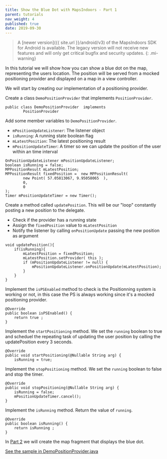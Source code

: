 ```yaml
---
title: Show the Blue Dot with MapsIndoors - Part 1
parent: tutorials
nav_weight: 4
published: true
date: 2019-09-30
---
```


> A [newer version]({{ site.url }}/android/v3) of the MapsIndoors SDK for Android is available. The legacy version will not receive new features and will only get critical bugfix and security updates.
{: .mi-warning}

In this tutorial we will show how you can show a blue dot on the map, representing the users location. The position will be served from a mocked positioning provider and displayed on a map in a view controller.

We will start by creating our implementation of a positioning provider.

Create a class `DemoPositionProvider` that implements `PositionProvider`.
```
public class DemoPositionProvider  implements
        PositionProvider
```
Add some member variables to `DemoPositionProvider`.

* `mPositionUpdateListener`: The listener object
* `isRunning`: A running state boolean flag
* `mLatestPosition`: The latest positioning result
* `mPositionUpdateTimer`: A timer so we can update the position of the user within an time interval
```
OnPositionUpdateListener mPositionUpdateListener;
boolean isRunning = false;
MPPositionResult mLatestPosition;
MPPositionResult fixedPosition =  new MPPositionResult(
        new Point( 57.05813067, 9.95058065  ),
        0,
        0
);
Timer mPositionUpdateTimer = new Timer();
```
Create a method called `updatePosition`. This will be our "loop" constantly posting a new position to the delegate.

* Check if the provider has a running state
* Assign the `fixedPosition` value to `mLatestPosition`
* Notify the listener by calling `onPositionUpdate` passing the new position as argument
```
void updatePosition(){
    if(isRunning){
        mLatestPosition = fixedPosition;
        mLatestPosition.setProvider( this );
        if (mPositionUpdateListener != null) {
            mPositionUpdateListener.onPositionUpdate(mLatestPosition);
        }
    }
}
```
Implement the `isPSEnabled` method to check is the Positionning system is working or not, in this case the PS is always working since it's a mocked positioning provider.
```
@Override
public boolean isPSEnabled() {
    return true ;
}
```
Implement the `startPositioning` method. We set the `running` boolean to true and scheduel the repeating task of updating the user position by calling the updatePosition every 3 seconds.
```
@Override
public void startPositioning(@Nullable String arg) {
    isRunning = true;
```
Implement the `stopPositioning` method. We set the `running` boolean to false and stop the timer.
```
@Override
public void stopPositioning(@Nullable String arg) {
    isRunning = false;
    mPositionUpdateTimer.cancel();
}
```
Implement the `isRunning` method. Return the value of `running`.
```
@Override
public boolean isRunning() {
    return isRunning ;
}
```
In [Part 2](../showuserlocationshowuserlocationfragment) we will create the map fragment that displays the blue dot.

[See the sample in DemoPositionProvider.java](https://github.com/MapsIndoors/MapsIndoorsAndroid-Demo-Samples/blob/master/app/src/main/java/com/mapsindoors/showuserLocation/DemoPositionProvider.java)
